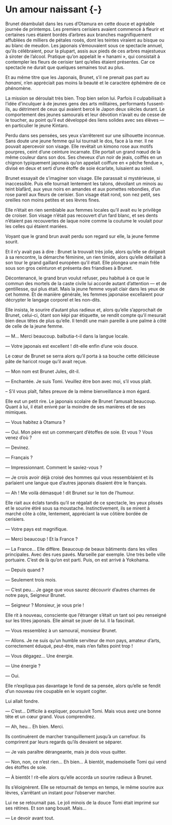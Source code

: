 # Un amour naissant {-}

Brunet déambulait dans les rues d’Otamura en cette douce et agréable journée
de printemps. Les premiers cerisiers avaient commencé à fleurir et certaines
rues étaient bordés d’arbres aux branches magnifiquement affublées de milliers
de pétales rosés, dont les teintes viraient au bisque ou au blanc de meudon.
Les japonais s’émouvaient sous ce spectacle annuel, qu’ils célébraient, pour
la plupart, assis aux pieds de ces arbres majestueux à siroter de l’alcool.
Pratique qu’on appelait le « hanami », qui consistait à contempler les fleurs
de cerisier tant qu’elles étaient présentes. Car ce spectacle ne durait que
quelques semaines tout au plus.

Et au même titre que les Japonais, Brunet, s’il ne prenait pas part au
*hanami*, n’en appréciait pas moins la beauté et le caractère éphémère de ce
phénomène.

La mission se déroulait très bien. Trop bien selon lui. Parfois il
culpabilisait à l’idée d’inculquer à de jeunes gens des arts militaires,
performants fussent-ils, au détriment de ceux qui avaient bercé le Japon deux
siècles durant. Le comportement des jeunes samouraïs et leur dévotion n’avait
eu de cesse de le toucher, au point qu’il eut développé des liens solides avec
ses élèves — en particulier le jeune Kintaro.

Perdu dans ses pensées, ses yeux s’arrêterent sur une silhouette inconnue. Sans
doute une jeune femme qui lui tournait le dos, face à la mer. Il ne pouvait
apercevoir son visage. Elle revêtait un kimono rose aux motifs pourpres, ceint
d’une ceinture incarnate. Elle portait un grand nœud de la même couleur dans
son dos. Ses cheveux d’un noir de jeais, coiffés en un chignon typiquement
japonais qu’on appelait coiffure en « pêche fendue », divisé en deux et serti
d’une étoffe de soie écarlate, luisaient au soleil.

Brunet essayait de s’imaginer son visage. Elle parassait si mystérieuse, si
inaccessible. Puis elle tournait lentement les talons, dévoilant un minois au
teint blafârd, aux yeux noirs en amandes et aux pomettes rebondies, d’un rose
pareil aux fleurs de cerisier. Son visage était rond, son nez petit, ses
oreilles non moins petites et ses lèvres fines.

Elle n’était en rien semblable aux femmes locales qu’il avait eu le privilège
de croiser. Son visage n’était pas recouvert d’un fard blanc, et ses dents
n’étaient pas recouvertes de laque noire comme la coutume le voulait pour les
celles qui étaient mariées.

Voyant que le grand brun avait perdu son regard sur elle, la jeune femme
sourit.

Et il n’y avait pas à dire : Brunet la trouvait très jolie, alors qu’elle se
dirigeait à sa rencontre, la démarche féminine, un rien timide, alors qu’elle
détaillait à son tour le grand gaillard européen qu’il était. Elle plongea une
main frêle sous son gros ceinturon et présenta des friandises à Brunet.

Décontenancé, le grand brun voulut refuser, peu habitué à ce que le commun des
mortels de la caste civile lui accorde autant d’attention — et de gentillesse,
qui plus était. Mais la jeune femme voyait clair dans les yeux de cet homme. Et
de manière générale, les femmes japonaise excellaient pour décrypter le langage
corporel et les non-dits.

Elle insista, le sourire d’autant plus radieux et, alors qu’elle s’approchait
de Brunet, celui-ci, ôtant son képi par étiquette, se rendit compte qu’il
mesurait bien deux têtes de plus qu’elle. Il tendit une main pareille à une
palme à côté de celle de la jeune femme.

— M… Merci beaucoup. balbutia-t-il dans la langue locale.

— Votre japonais est excellent ! dit-elle enfin d’une voix douce.

Le cœur de Brunet se serra alors qu’il porta à sa bouche cette délicieuse pâte
de haricot rouge qu’il avait reçue.

— Mon nom est Brunet Jules, dit-il.

— Enchantée. Je suis Tomi. Veuillez être bon avec moi, s’il vous plaît.

– S’il vous plaît, faîtes preuve de la même bienveillance à mon égard.

Elle eut un petit rire. Le japonais scolaire de Brunet l’amusait beaucoup.
Quant à lui, il était enivré par la moindre de ses manières et de ses mimiques.

— Vous habitez à Otamura ?

— Oui. Mon père est un commerçant d’étoffes de soie. Et vous ? Vous venez
d’où ?

— Devinez.

— Français ?

— Impressionnant. Comment le saviez-vous ?

— Je crois avoir déjà croisé des hommes qui vous ressemblaient et ils parlaient
une langue que d’autres japonais disaient être le français.

— Ah ! Me voilà démasqué ! dit Brunet sur le ton de l’humour.

Elle riait aux éclats tandis qu’il se régalait de ce spectacle, les yeux
plissés et le sourire étiré sous sa moustache. Instinctivement, ils se mirent
à marché côte à côte, lentement, appréciant la vue côtière bordée de cerisiers.

— Votre pays est magnifique.

— Merci beaucoup ! Et la France ?

— La France… Elle diffère. Beaucoup de beaux bâtiments dans les villes
principales. Avec des rues pavés. Marseille par exemple. Une très belle ville
portuaire. C’est de là qu’on est parti. Puis, on est arrivé à Yokohama.

— Depuis quand ?

— Seulement trois mois.

— C’est peu… Je gage que vous saurez découvrir d’autres charmes de notre pays,
Seigneur Brunet.

— Seigneur ? Monsieur, je vous prie !

Elle rit à nouveau, consciente que l’étranger s’était un tant soi peu renseigné
sur les titres japonais. Elle aimait se jouer de lui. Il la fascinait.

— Vous ressemblez à un samouraï, monsieur Brunet.

— Allons. Je ne suis qu’un humble serviteur de mon pays, amateur d’arts,
correctement éduqué, peut-être, mais n’en faîtes point trop !

— Vous dégagez… Une énergie.

— Une énergie ?

— Oui.

Elle n’expliqua pas davantage le fond de sa pensée, alors qu’elle se fendit
d’un nouveau rire coupable en le voyant cogiter.

Lui allait fondre.

— C’est… Difficile à expliquer, poursuivit Tomi. Mais vous avez une bonne tête
et un cœur grand. Vous comprendrez.

— Ah, heu… Eh bien. Merci.

Ils continuèrent de marcher tranquillement jusqu’à un carrefour. Ils comprirent
par leurs regards qu’ils devaient se séparer.

— Je vais paraître dérangeante, mais je dois vous quitter.

— Non, non, ce n’est rien… Eh bien… À bientôt, mademoiselle Tomi qui vend des
étoffes de soie.

— À bientôt ! rit-elle alors qu’elle accorda un sourire radieux à Brunet.

Ils s’éloignèrent. Elle se retournait de temps en temps, le même sourire aux
lèvres, s’arrêtant un instant pour l’observer marcher.

Lui ne se retournait pas. Le joli minois de la douce Tomi était imprimé sur
ses rétines. Et son sang bouait. Mais…

— Le devoir avant tout.
